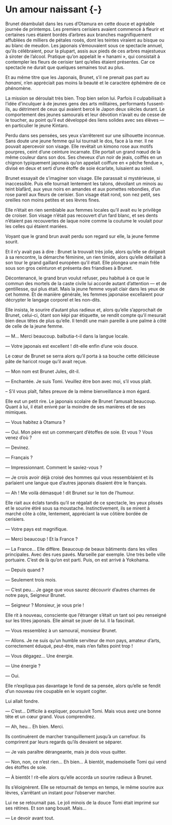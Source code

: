 # Un amour naissant {-}

Brunet déambulait dans les rues d’Otamura en cette douce et agréable journée
de printemps. Les premiers cerisiers avaient commencé à fleurir et certaines
rues étaient bordés d’arbres aux branches magnifiquement affublées de milliers
de pétales rosés, dont les teintes viraient au bisque ou au blanc de meudon.
Les japonais s’émouvaient sous ce spectacle annuel, qu’ils célébraient, pour
la plupart, assis aux pieds de ces arbres majestueux à siroter de l’alcool.
Pratique qu’on appelait le « hanami », qui consistait à contempler les fleurs
de cerisier tant qu’elles étaient présentes. Car ce spectacle ne durait que
quelques semaines tout au plus.

Et au même titre que les Japonais, Brunet, s’il ne prenait pas part au
*hanami*, n’en appréciait pas moins la beauté et le caractère éphémère de ce
phénomène.

La mission se déroulait très bien. Trop bien selon lui. Parfois il
culpabilisait à l’idée d’inculquer à de jeunes gens des arts militaires,
performants fussent-ils, au détriment de ceux qui avaient bercé le Japon deux
siècles durant. Le comportement des jeunes samouraïs et leur dévotion n’avait
eu de cesse de le toucher, au point qu’il eut développé des liens solides avec
ses élèves — en particulier le jeune Kintaro.

Perdu dans ses pensées, ses yeux s’arrêterent sur une silhouette inconnue. Sans
doute une jeune femme qui lui tournait le dos, face à la mer. Il ne pouvait
apercevoir son visage. Elle revêtait un kimono rose aux motifs pourpres, ceint
d’une ceinture incarnate. Elle portait un grand nœud de la même couleur dans
son dos. Ses cheveux d’un noir de jeais, coiffés en un chignon typiquement
japonais qu’on appelait coiffure en « pêche fendue », divisé en deux et serti
d’une étoffe de soie écarlate, luisaient au soleil.

Brunet essayait de s’imaginer son visage. Elle parassait si mystérieuse, si
inaccessible. Puis elle tournait lentement les talons, dévoilant un minois au
teint blafârd, aux yeux noirs en amandes et aux pomettes rebondies, d’un rose
pareil aux fleurs de cerisier. Son visage était rond, son nez petit, ses
oreilles non moins petites et ses lèvres fines.

Elle n’était en rien semblable aux femmes locales qu’il avait eu le privilège
de croiser. Son visage n’était pas recouvert d’un fard blanc, et ses dents
n’étaient pas recouvertes de laque noire comme la coutume le voulait pour les
celles qui étaient mariées.

Voyant que le grand brun avait perdu son regard sur elle, la jeune femme
sourit.

Et il n’y avait pas à dire : Brunet la trouvait très jolie, alors qu’elle se
dirigeait à sa rencontre, la démarche féminine, un rien timide, alors qu’elle
détaillait à son tour le grand gaillard européen qu’il était. Elle plongea une
main frêle sous son gros ceinturon et présenta des friandises à Brunet.

Décontenancé, le grand brun voulut refuser, peu habitué à ce que le commun des
mortels de la caste civile lui accorde autant d’attention — et de gentillesse,
qui plus était. Mais la jeune femme voyait clair dans les yeux de cet homme. Et
de manière générale, les femmes japonaise excellaient pour décrypter le langage
corporel et les non-dits.

Elle insista, le sourire d’autant plus radieux et, alors qu’elle s’approchait
de Brunet, celui-ci, ôtant son képi par étiquette, se rendit compte qu’il
mesurait bien deux têtes de plus qu’elle. Il tendit une main pareille à une
palme à côté de celle de la jeune femme.

— M… Merci beaucoup. balbutia-t-il dans la langue locale.

— Votre japonais est excellent ! dit-elle enfin d’une voix douce.

Le cœur de Brunet se serra alors qu’il porta à sa bouche cette délicieuse pâte
de haricot rouge qu’il avait reçue.

— Mon nom est Brunet Jules, dit-il.

— Enchantée. Je suis Tomi. Veuillez être bon avec moi, s’il vous plaît.

– S’il vous plaît, faîtes preuve de la même bienveillance à mon égard.

Elle eut un petit rire. Le japonais scolaire de Brunet l’amusait beaucoup.
Quant à lui, il était enivré par la moindre de ses manières et de ses mimiques.

— Vous habitez à Otamura ?

— Oui. Mon père est un commerçant d’étoffes de soie. Et vous ? Vous venez
d’où ?

— Devinez.

— Français ?

— Impressionnant. Comment le saviez-vous ?

— Je crois avoir déjà croisé des hommes qui vous ressemblaient et ils parlaient
une langue que d’autres japonais disaient être le français.

— Ah ! Me voilà démasqué ! dit Brunet sur le ton de l’humour.

Elle riait aux éclats tandis qu’il se régalait de ce spectacle, les yeux
plissés et le sourire étiré sous sa moustache. Instinctivement, ils se mirent
à marché côte à côte, lentement, appréciant la vue côtière bordée de cerisiers.

— Votre pays est magnifique.

— Merci beaucoup ! Et la France ?

— La France… Elle diffère. Beaucoup de beaux bâtiments dans les villes
principales. Avec des rues pavés. Marseille par exemple. Une très belle ville
portuaire. C’est de là qu’on est parti. Puis, on est arrivé à Yokohama.

— Depuis quand ?

— Seulement trois mois.

— C’est peu… Je gage que vous saurez découvrir d’autres charmes de notre pays,
Seigneur Brunet.

— Seigneur ? Monsieur, je vous prie !

Elle rit à nouveau, consciente que l’étranger s’était un tant soi peu renseigné
sur les titres japonais. Elle aimait se jouer de lui. Il la fascinait.

— Vous ressemblez à un samouraï, monsieur Brunet.

— Allons. Je ne suis qu’un humble serviteur de mon pays, amateur d’arts,
correctement éduqué, peut-être, mais n’en faîtes point trop !

— Vous dégagez… Une énergie.

— Une énergie ?

— Oui.

Elle n’expliqua pas davantage le fond de sa pensée, alors qu’elle se fendit
d’un nouveau rire coupable en le voyant cogiter.

Lui allait fondre.

— C’est… Difficile à expliquer, poursuivit Tomi. Mais vous avez une bonne tête
et un cœur grand. Vous comprendrez.

— Ah, heu… Eh bien. Merci.

Ils continuèrent de marcher tranquillement jusqu’à un carrefour. Ils comprirent
par leurs regards qu’ils devaient se séparer.

— Je vais paraître dérangeante, mais je dois vous quitter.

— Non, non, ce n’est rien… Eh bien… À bientôt, mademoiselle Tomi qui vend des
étoffes de soie.

— À bientôt ! rit-elle alors qu’elle accorda un sourire radieux à Brunet.

Ils s’éloignèrent. Elle se retournait de temps en temps, le même sourire aux
lèvres, s’arrêtant un instant pour l’observer marcher.

Lui ne se retournait pas. Le joli minois de la douce Tomi était imprimé sur
ses rétines. Et son sang bouait. Mais…

— Le devoir avant tout.
